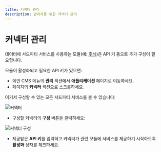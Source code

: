```yaml
---
title: 커넥터 관리
description: 관리자를 위한 커넥터 관리
---
```


# 커넥터 관리

데이터에 서드파티 서비스를 사용하는 모듈(예: [주식](/guide/widgets/stocks))은 API 키 등으로 추가 구성이 필요합니다.

모듈이 활성화되고 필요한 API 키가 있으면:

- 메인 CMS 메뉴의 **관리** 섹션에서 **애플리케이션** 페이지로 이동하세요.
- 페이지의 **커넥터** 섹션으로 스크롤하세요.

여기서 구성할 수 있는 모든 서드파티 서비스를 볼 수 있습니다:

![커넥터](/img/v4_media_modules_connectors.png)

- 구성할 커넥터의 **구성** 버튼을 클릭하세요:

![커넥터 구성](/img/v4_media_modules_configure_connectors.png)

- 제공받은 **API 키**를 입력하고 커넥터가 관련 모듈에 서비스를 제공하기 시작하도록 **활성화** 상자를 체크하세요. 